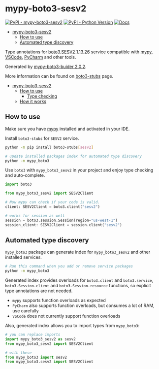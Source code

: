 # mypy-boto3-sesv2

[![PyPI - mypy-boto3-sesv2](https://img.shields.io/pypi/v/mypy-boto3-sesv2.svg?color=blue)](https://pypi.org/project/mypy-boto3-sesv2)
[![PyPI - Python Version](https://img.shields.io/pypi/pyversions/mypy-boto3-sesv2.svg?color=blue)](https://pypi.org/project/mypy-boto3-sesv2)
[![Docs](https://img.shields.io/readthedocs/mypy-boto3-builder.svg?color=blue)](https://mypy-boto3-builder.readthedocs.io/)

- [mypy-boto3-sesv2](#mypy-boto3-sesv2)
  - [How to use](#how-to-use)
  - [Automated type discovery](#automated-type-discovery)


Type annotations for
[boto3.SESV2 1.13.26](https://boto3.amazonaws.com/v1/documentation/api/1.13.26/reference/services/sesv2.html#SESV2) service
compatible with [mypy](https://github.com/python/mypy), [VSCode](https://code.visualstudio.com/),
[PyCharm](https://www.jetbrains.com/pycharm/) and other tools.

Generated by [mypy-boto3-buider 2.0.2](https://github.com/vemel/mypy_boto3_builder).

More information can be found on [boto3-stubs](https://pypi.org/project/boto3-stubs/) page.

- [mypy-boto3-sesv2](#mypy-boto3-sesv2)
  - [How to use](#how-to-use)
    - [Type checking](#type-checking)
  - [How it works](#how-it-works)

## How to use

Make sure you have [mypy](https://github.com/python/mypy) installed and activated in your IDE.

Install `boto3-stubs` for `SESV2` service.

```bash
python -m pip install boto3-stubs[sesv2]

# update installed packages index for automated type discovery
python -m mypy_boto3
```

Use `boto3` with `mypy_boto3_sesv2` in your project and enjoy type checking and auto-complete.

```python
import boto3

from mypy_boto3_sesv2 import SESV2Client

# Now mypy can check if your code is valid.
client: SESV2Client = boto3.client("sesv2")

# works for session as well
session = boto3.session.Session(region="us-west-1")
session_client: SESV2Client = session.client("sesv2")

```

## Automated type discovery

`mypy_boto3` package can generate index for `mypy_boto3_sesv2` and other installed services.

```bash
# Run this command when you add or remove service packages
python -m mypy_boto3
```

Generated index provides overloads for `boto3.client` and `boto3.service`,
`boto3.Session.client` and `boto3.Session.resource` functions,
so explicit type annotations are not needed.

- `mypy` supports function overloads as expected
- `PyCharm` also supports function overloads, but consumes a lot of RAM, use carefully
- `VSCode` does not currently support function overloads

Also, generated index allows you to import types from `mypy_boto3`:

```python
# you can replace imports
import mypy_boto3_sesv2 as sesv2
from mypy_boto3_sesv2 import SESV2Client

# with these
from mypy_boto3 import sesv2
from mypy_boto3.sesv2 import SESV2Client
```
